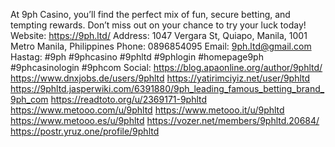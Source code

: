 At 9ph Casino, you’ll find the perfect mix of fun, secure betting, and tempting rewards. Don’t miss out on your chance to try your luck today!
Website: https://9ph.ltd/
Address: 1047 Vergara St, Quiapo, Manila, 1001 Metro Manila, Philippines
Phone: 0896854095
Email: 9ph.ltd@gmail.com
Hastag: #9ph #9phcasino #9phltd #9phlogin #homepage9ph #9phcasinologin #9phcom
Social:
https://blog.apaonline.org/author/9phltd/
https://www.dnxjobs.de/users/9phltd
https://yatirimciyiz.net/user/9phltd
https://9phltd.jasperwiki.com/6391880/9ph_leading_famous_betting_brand_9ph_com
https://readtoto.org/u/2369171-9phltd
https://www.metooo.com/u/9phltd
https://www.metooo.it/u/9phltd
https://www.metooo.es/u/9phltd
https://vozer.net/members/9phltd.20684/
https://postr.yruz.one/profile/9phltd
